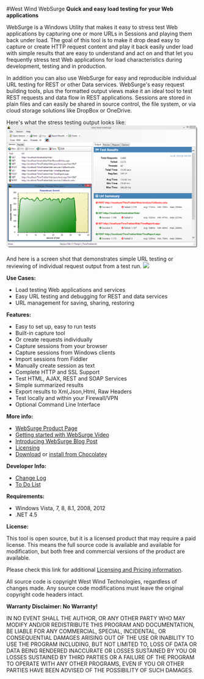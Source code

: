 #West Wind WebSurge
**Quick and easy load testing for your Web applications**

WebSurge is a Windows Utility that makes it easy to stress test Web
applications by capturing one or more URLs in Sessions and playing them back under 
load. The goal of this tool is to make it drop dead easy to capture
or create HTTP request content and play it back easily under load 
with simple results that are easy to understand and act on and that
let you frequently stress test Web applications for load 
characteristics during development, testing and in production.

In addition you can also use WebSurge for easy and reproducible individual
URL testing for REST or other Data services. WebSurge's easy request building
tools, plus the formatted output views make it an ideal tool to test REST requests
and data flow in REST applications. Sessions are stored in plain files and
can easily be shared in source control, the file system, or via cloud storage
solutions like DropBox or OneDrive.

Here's what the stress testing output looks like:
<img src="Screenshot.png" />

And here is a screen shot that demonstrates simple URL testing or reviewing
of individual request output from a test run.
<img src="http://west-wind.com/websurge/Images/WebSurge_RequestDisplay.png" />

**Use Cases:**

* Load testing Web applications and services
* Easy URL testing and debugging for REST and data services
* URL management for saving, sharing, restoring

**Features:**

* Easy to set up, easy to run tests
* Built-in capture tool
* Or create requests individually
* Capture sessions from your browser
* Capture sessions from Windows clients
* Import sessions from Fiddler
* Manually create session as text
* Complete HTTP and SSL Support
* Test HTML, AJAX, REST and SOAP Services
* Simple summarized results
* Export results to Xml,Json,Html, Raw Headers
* Test locally and within your Firewall/VPN
* Optional Command Line Interface


**More info:**

* [WebSurge Product Page](http://west-wind.com/websurge/)
* [Getting started with WebSurge Video](https://www.youtube.com/watch?v=TSfWYcr6q5o)
* [Introducing WebSurge Blog Post](http://weblog.west-wind.com/posts/2014/Jul/15/West-Wind-WebSurge-an-easy-way-to-Load-Test-Web-Applications)
* [Licensing](http://west-wind.com/websurge/pricing.aspx)
* [Download](http://www.west-wind.com/files/WebSurgeSetup.zip) or
  [install from Chocolatey](http://chocolatey.org/packages/WestwindWebSurge)

**Developer Info:**

* [Change Log](ChangeLog.md)
* [To Do List](ToDo.md)

**Requirements:**

* Windows Vista, 7, 8, 8.1, 2008, 2012
* .NET 4.5

**License:**

This tool is open source, but it is a licensed product that may require a paid license. 
This means the full source code is available and available for modification,
but both free and commercial versions of the product are available.

Please check this link for additional
[Licensing and Pricing information](http://west-wind.com/websurge/pricing.aspx).

All source code is copyright West Wind Technologies, regardless of changes made.
Any source code modifications must leave the original copyright code headers intact.

**Warranty Disclaimer: No Warranty!**

IN NO EVENT SHALL THE AUTHOR, OR ANY OTHER PARTY WHO MAY MODIFY AND/OR REDISTRIBUTE 
THIS PROGRAM AND DOCUMENTATION, BE LIABLE FOR ANY COMMERCIAL, SPECIAL, INCIDENTAL, OR 
CONSEQUENTIAL DAMAGES ARISING OUT OF THE USE OR INABILITY TO USE THE PROGRAM INCLUDING, 
BUT NOT LIMITED TO, LOSS OF DATA OR DATA BEING RENDERED INACCURATE OR LOSSES SUSTAINED 
BY YOU OR LOSSES SUSTAINED BY THIRD PARTIES OR A FAILURE OF THE PROGRAM TO OPERATE WITH 
ANY OTHER PROGRAMS, EVEN IF YOU OR OTHER PARTIES HAVE BEEN ADVISED OF THE POSSIBILITY 
OF SUCH DAMAGES.
